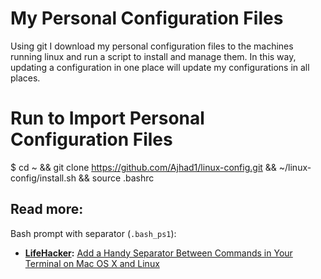 # My Personal Configuration Files
Using git I download my personal configuration files to the machines running linux and run a script to install and manage them.
In this way, updating a configuration in one place will update my configurations in all places.

# Run to Import Personal Configuration Files
$ cd ~ && git clone https://github.com/Ajhad1/linux-config.git && ~/linux-config/install.sh && source .bashrc


## Read more:

Bash prompt with separator (`.bash_ps1`):

- **[LifeHacker](http://lifehacker.com/):** [Add a Handy Separator Between Commands in Your Terminal on Mac OS X and Linux](http://lifehacker.com/5840450/add-a-handy-separator-between-commands-in-your-terminal-on-mac-os-x-and-linux/)
